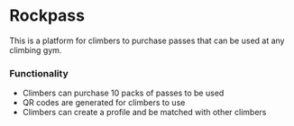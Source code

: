 # Rockpass
This is a platform for climbers to purchase passes that can be used at any climbing gym.

### Functionality
 - Climbers can purchase 10 packs of passes to be used
 - QR codes are generated for climbers to use
 - Climbers can create a profile and be matched with other climbers
 
